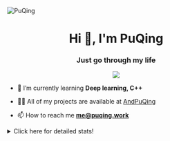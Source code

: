 ![PuQing](https://user-images.githubusercontent.com/27223114/171565019-9a56fae6-b08b-421f-99db-7e830da42371.png)

<h1 align="center">Hi 👋, I'm PuQing</h1>
<h3 align="center">Just go through my life</h3>

<p align="center">
  <img src="https://github-widgetbox.vercel.app/api/profile?username=AndPuQing&data=followers,repositories,stars,commits"/>
</p>

- 🌱 I’m currently learning **Deep learning, C++**

- 👨‍💻 All of my projects are available at [AndPuQing](https://github.com/AndPuQing)

- 📫 How to reach me **me@puqing.work**

<details>
<summary>Click here for detailed stats!</summary>

<!--START_SECTION:waka-->
**I'm a Night 🦉** 

```text
🌞 Morning    29 commits     ██░░░░░░░░░░░░░░░░░░░░░░░   11.07% 
🌆 Daytime    87 commits     ████████░░░░░░░░░░░░░░░░░   33.21% 
🌃 Evening    110 commits    ██████████░░░░░░░░░░░░░░░   41.98% 
🌙 Night      36 commits     ███░░░░░░░░░░░░░░░░░░░░░░   13.74%

```


📊 **This Week I Spent My Time On** 

```text
💬 Programming Languages: 
Python                   8 hrs 53 mins       ███████░░░░░░░░░░░░░░░░░░   30.06% 
Java                     5 hrs 38 mins       ████░░░░░░░░░░░░░░░░░░░░░   19.11% 
Jupyter Notebook         4 hrs 5 mins        ███░░░░░░░░░░░░░░░░░░░░░░   13.85% 
Markdown                 2 hrs 26 mins       ██░░░░░░░░░░░░░░░░░░░░░░░   8.25% 
Docker                   1 hr 51 mins        █░░░░░░░░░░░░░░░░░░░░░░░░   6.31%

🔥 Editors: 
VS Code                  13 hrs 51 mins      ███████████░░░░░░░░░░░░░░   46.06% 
Android Studio           6 hrs 37 mins       █████░░░░░░░░░░░░░░░░░░░░   22.03% 
PyCharm                  5 hrs 49 mins       ████░░░░░░░░░░░░░░░░░░░░░   19.38% 
DataSpell                3 hrs 46 mins       ███░░░░░░░░░░░░░░░░░░░░░░   12.53%

💻 Operating System: 
Windows                  15 hrs 55 mins      █████████████████░░░░░░░░   67.96% 
WSL                      7 hrs 30 mins       ████████░░░░░░░░░░░░░░░░░   32.04%

```


<!--END_SECTION:waka-->
</details>
